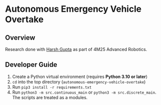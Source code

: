 # Autonomous Emergency Vehicle Overtake
## Overview
Research done with [Harsh Gupta](https://github.com/h4r5h2599) as part of 4M25 
Advanced Robotics.

## Developer Guide
1. Create a Python virtual environment (requires **Python 3.10 or later**)
3. `cd` into the top directory (`autonomous-emergency-vehicle-overtake`)
2. Run `pip3 install -r requirements.txt`
4. Run `python3 -m src.continuous_main` or `python3 -m src.discrete_main`. The scripts are treated as a modules.